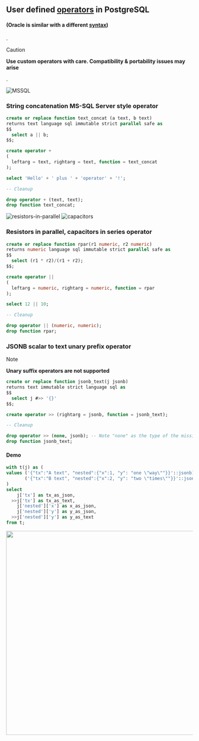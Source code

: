 ## User defined [operators](https://www.postgresql.org/docs/current/sql-createoperator.html) in PostgreSQL
#### (Oracle is similar with a different [syntax](https://docs.oracle.com/en/database/oracle/oracle-database/21/sqlrf/CREATE-OPERATOR.html))  
.
> [!CAUTION]
> **Use custom operators with care. Compatibility & portability issues may arise**

.

![MSSQL](https://github.com/user-attachments/assets/20c7a903-ef31-4cf8-86da-ff696485f0dc)  
### String concatenation MS-SQL Server style operator
```sql
create or replace function text_concat (a text, b text)
returns text language sql immutable strict parallel safe as
$$
  select a || b;
$$;

create operator + 
(
  leftarg = text, rightarg = text, function = text_concat
);

select 'Hello' + ' plus ' + 'operator' + '!';

-- Cleanup

drop operator + (text, text);
drop function text_concat;

```  
![resistors-in-parallel](https://github.com/user-attachments/assets/39d82858-de23-4bed-9253-8ba6bc95af96) ![capacitors](https://github.com/user-attachments/assets/c9af2b85-5e3b-4d3e-a3c8-47cb1d8724a5)
### Resistors in parallel, capacitors in series operator
```sql
create or replace function rpar(r1 numeric, r2 numeric)
returns numeric language sql immutable strict parallel safe as
$$
  select (r1 * r2)/(r1 + r2);
$$;

create operator || 
(
  leftarg = numeric, rightarg = numeric, function = rpar
);

select 12 || 10;

-- Cleanup

drop operator || (numeric, numeric);
drop function rpar;
```
### JSONB scalar to text unary prefix operator
> [!NOTE]
> **Unary suffix operators are not supported**
```sql
create or replace function jsonb_text(j jsonb)
returns text immutable strict language sql as
$$
  select j #>> '{}'
$$;

create operator >> (rightarg = jsonb, function = jsonb_text);

-- Cleanup

drop operator >> (none, jsonb); -- Note "none" as the type of the missing leftarg
drop function jsonb_text;
```
#### Demo
```sql
with t(j) as (
values ('{"tx":"A text", "nested":{"x":1, "y": "one \"way\""}}'::jsonb),
       ('{"tx":"B text", "nested":{"x":2, "y": "two \"times\""}}'::jsonb)
)
select
    j['tx'] as tx_as_json,
  >>j['tx'] as tx_as_text, 
    j['nested']['x'] as x_as_json,
    j['nested']['y'] as y_as_json,
  >>j['nested']['y'] as y_as_text
from t;
```
<img src=https://github.com/user-attachments/assets/8b76c368-1c82-4abb-a932-9b5572c5e630 width=550>
